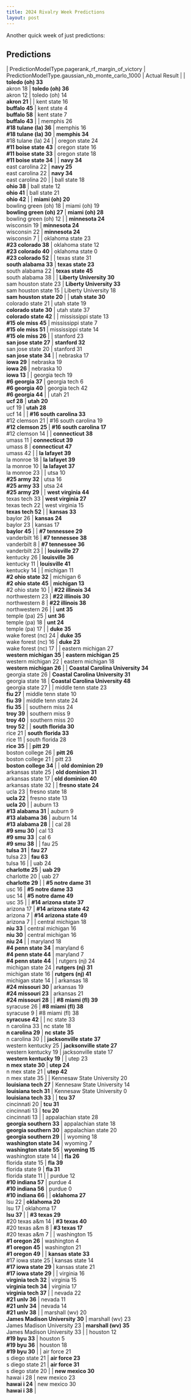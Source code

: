 ```yaml
---
title: 2024 Rivalry Week Predictions
layout: post
---
```


Another quick week of just predictions:

## Predictions

| PredictionModelType.pagerank_rf_margin_of_victory | PredictionModelType.gaussian_nb_monte_carlo_1000 | Actual Result |
| **toledo (oh) 33**<br>akron 18 | **toledo (oh) 36**<br>akron 12 | toledo (oh) 14<br>**akron 21** |
| kent state 16<br>**buffalo 45** | kent state 4<br>**buffalo 58** | kent state 7<br>**buffalo 43** |
| memphis 26<br>**#18 tulane (la) 36** | memphis 16<br>**#18 tulane (la) 30** | **memphis 34**<br>#18 tulane (la) 24 |
| oregon state 24<br>**#11 boise state 43** | oregon state 16<br>**#11 boise state 33** | oregon state 18<br>**#11 boise state 34** |
| **navy 34**<br>east carolina 22 | **navy 25**<br>east carolina 22 | **navy 34**<br>east carolina 20 |
| ball state 18<br>**ohio 38** | ball state 12<br>**ohio 41** | ball state 21<br>**ohio 42** |
| **miami (oh) 20**<br>bowling green (oh) 18 | miami (oh) 19<br>**bowling green (oh) 27** | **miami (oh) 28**<br>bowling green (oh) 12 |
| **minnesota 24**<br>wisconsin 19 | **minnesota 24**<br>wisconsin 22 | **minnesota 24**<br>wisconsin 7 |
| oklahoma state 23<br>**#23 colorado 38** | oklahoma state 12<br>**#23 colorado 40** | oklahoma state 0<br>**#23 colorado 52** |
| texas state 31<br>**south alabama 33** | **texas state 23**<br>south alabama 22 | **texas state 45**<br>south alabama 38 |
| **Liberty University 30**<br>sam houston state 23 | **Liberty University 33**<br>sam houston state 15 | Liberty University 18<br>**sam houston state 20** |
| **utah state 30**<br>colorado state 21 | utah state 19<br>**colorado state 30** | utah state 37<br>**colorado state 42** |
| mississippi state 13<br>**#15 ole miss 45** | mississippi state 7<br>**#15 ole miss 51** | mississippi state 14<br>**#15 ole miss 26** |
| stanford 23<br>**san jose state 27** | **stanford 32**<br>san jose state 20 | stanford 31<br>**san jose state 34** |
| nebraska 17<br>**iowa 29** | nebraska 19<br>**iowa 26** | nebraska 10<br>**iowa 13** |
| georgia tech 19<br>**#6 georgia 37** | georgia tech 6<br>**#6 georgia 40** | georgia tech 42<br>**#6 georgia 44** |
| utah 21<br>**ucf 28** | **utah 20**<br>ucf 19 | **utah 28**<br>ucf 14 |
| **#16 south carolina 33**<br>#12 clemson 21 | #16 south carolina 19<br>**#12 clemson 25** | **#16 south carolina 17**<br>#12 clemson 14 |
| **connecticut 38**<br>umass 11 | **connecticut 39**<br>umass 8 | **connecticut 47**<br>umass 42 |
| **la lafayet 39**<br>la monroe 18 | **la lafayet 39**<br>la monroe 10 | **la lafayet 37**<br>la monroe 23 |
| utsa 10<br>**#25 army 32** | utsa 16<br>**#25 army 33** | utsa 24<br>**#25 army 29** |
| **west virginia 44**<br>texas tech 33 | **west virginia 27**<br>texas tech 22 | west virginia 15<br>**texas tech 52** |
| **kansas 33**<br>baylor 26 | **kansas 24**<br>baylor 23 | kansas 17<br>**baylor 45** |
| **#7 tennessee 29**<br>vanderbilt 16 | **#7 tennessee 38**<br>vanderbilt 8 | **#7 tennessee 36**<br>vanderbilt 23 |
| **louisville 27**<br>kentucky 26 | **louisville 36**<br>kentucky 11 | **louisville 41**<br>kentucky 14 |
| michigan 11<br>**#2 ohio state 32** | michigan 6<br>**#2 ohio state 45** | **michigan 13**<br>#2 ohio state 10 |
| **#22 illinois 34**<br>northwestern 23 | **#22 illinois 30**<br>northwestern 8 | **#22 illinois 38**<br>northwestern 26 |
| **unt 35**<br>temple (pa) 25 | **unt 36**<br>temple (pa) 18 | **unt 24**<br>temple (pa) 17 |
| **duke 35**<br>wake forest (nc) 24 | **duke 35**<br>wake forest (nc) 16 | **duke 23**<br>wake forest (nc) 17 |
| eastern michigan 27<br>**western michigan 35** | **eastern michigan 25**<br>western michigan 22 | eastern michigan 18<br>**western michigan 26** |
| **Coastal Carolina University 34**<br>georgia state 26 | **Coastal Carolina University 31**<br>georgia state 18 | **Coastal Carolina University 48**<br>georgia state 27 |
| middle tenn state 23<br>**fiu 27** | middle tenn state 10<br>**fiu 39** | middle tenn state 24<br>**fiu 35** |
| southern miss 24<br>**troy 39** | southern miss 9<br>**troy 40** | southern miss 20<br>**troy 52** |
| **south florida 30**<br>rice 21 | **south florida 33**<br>rice 11 | south florida 28<br>**rice 35** |
| **pitt 29**<br>boston college 26 | **pitt 26**<br>boston college 21 | pitt 23<br>**boston college 34** |
| **old dominion 29**<br>arkansas state 25 | **old dominion 31**<br>arkansas state 17 | **old dominion 40**<br>arkansas state 32 |
| **fresno state 24**<br>ucla 23 | fresno state 18<br>**ucla 22** | fresno state 13<br>**ucla 20** |
| auburn 13<br>**#13 alabama 31** | auburn 9<br>**#13 alabama 36** | auburn 14<br>**#13 alabama 28** |
| cal 28<br>**#9 smu 30** | cal 13<br>**#9 smu 33** | cal 6<br>**#9 smu 38** |
| fau 25<br>**tulsa 31** | **fau 27**<br>tulsa 23 | **fau 63**<br>tulsa 16 |
| uab 24<br>**charlotte 25** | **uab 29**<br>charlotte 20 | uab 27<br>**charlotte 29** |
| **#5 notre dame 31**<br>usc 16 | **#5 notre dame 33**<br>usc 14 | **#5 notre dame 49**<br>usc 35 |
| **#14 arizona state 37**<br>arizona 17 | **#14 arizona state 42**<br>arizona 7 | **#14 arizona state 49**<br>arizona 7 |
| central michigan 18<br>**niu 33** | central michigan 16<br>**niu 30** | central michigan 16<br>**niu 24** |
| maryland 18<br>**#4 penn state 34** | maryland 6<br>**#4 penn state 44** | maryland 7<br>**#4 penn state 44** |
| rutgers (nj) 24<br>michigan state 24 | **rutgers (nj) 31**<br>michigan state 16 | **rutgers (nj) 41**<br>michigan state 14 |
| arkansas 18<br>**#24 missouri 30** | arkansas 19<br>**#24 missouri 23** | arkansas 21<br>**#24 missouri 28** |
| **#8 miami (fl) 39**<br>syracuse 26 | **#8 miami (fl) 38**<br>syracuse 9 | #8 miami (fl) 38<br>**syracuse 42** |
| nc state 33<br>n carolina 33 | nc state 18<br>**n carolina 29** | **nc state 35**<br>n carolina 30 |
| **jacksonville state 37**<br>western kentucky 25 | **jacksonville state 27**<br>western kentucky 19 | jacksonville state 17<br>**western kentucky 19** |
| utep 23<br>**n mex state 30** | **utep 24**<br>n mex state 21 | **utep 42**<br>n mex state 35 |
| Kennesaw State University 20<br>**louisiana tech 27** | Kennesaw State University 14<br>**louisiana tech 31** | Kennesaw State University 0<br>**louisiana tech 33** |
| **tcu 37**<br>cincinnati 20 | **tcu 31**<br>cincinnati 13 | **tcu 20**<br>cincinnati 13 |
| appalachian state 28<br>**georgia southern 33** | appalachian state 18<br>**georgia southern 30** | appalachian state 20<br>**georgia southern 29** |
| wyoming 18<br>**washington state 34** | wyoming 7<br>**washington state 55** | **wyoming 15**<br>washington state 14 |
| **fla 26**<br>florida state 15 | **fla 39**<br>florida state 9 | **fla 31**<br>florida state 11 |
| purdue 12<br>**#10 indiana 57** | purdue 4<br>**#10 indiana 56** | purdue 0<br>**#10 indiana 66** |
| **oklahoma 27**<br>lsu 22 | **oklahoma 20**<br>lsu 17 | oklahoma 17<br>**lsu 37** |
| **#3 texas 29**<br>#20 texas a&m 14 | **#3 texas 40**<br>#20 texas a&m 8 | **#3 texas 17**<br>#20 texas a&m 7 |
| washington 15<br>**#1 oregon 26** | washington 4<br>**#1 oregon 45** | washington 21<br>**#1 oregon 49** |
| **kansas state 33**<br>#17 iowa state 25 | kansas state 14<br>**#17 iowa state 29** | kansas state 21<br>**#17 iowa state 29** |
| virginia 16<br>**virginia tech 32** | virginia 15<br>**virginia tech 34** | virginia 17<br>**virginia tech 37** |
| nevada 22<br>**#21 unlv 36** | nevada 11<br>**#21 unlv 34** | nevada 14<br>**#21 unlv 38** |
| marshall (wv) 20<br>**James Madison University 30** | marshall (wv) 23<br>James Madison University 23 | **marshall (wv) 35**<br>James Madison University 33 |
| houston 12<br>**#19 byu 33** | houston 5<br>**#19 byu 36** | houston 18<br>**#19 byu 30** |
| air force 21<br>s diego state 21 | **air force 23**<br>s diego state 21 | **air force 31**<br>s diego state 20 |
| **new mexico 30**<br>hawai i 28 | new mexico 23<br>**hawai i 24** | new mexico 30<br>**hawai i 38** |
